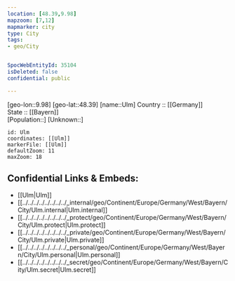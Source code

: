 ```yaml
---
location: [48.39,9.98] 
mapzoom: [7,12] 
mapmarker: city 
type: City
tags:
- geo/City


SpocWebEntityId: 35104
isDeleted: false
confidential: public

---
```

[geo-lon::9.98] 
[geo-lat::48.39] 
[name::Ulm] 
Country :: [[Germany]]  
State :: [[Bayern]]  
[Population::] 
[Unknown::] 


```leaflet
id: Ulm
coordinates: [[Ulm]] 
markerFile: [[Ulm]] 
defaultZoom: 11 
maxZoom: 18
```


## Confidential Links & Embeds: 
- [[Ulm|Ulm]]  
- [[../../../../../../../../_internal/geo/Continent/Europe/Germany/West/Bayern/City/Ulm.internal|Ulm.internal]] 
- [[../../../../../../../../_protect/geo/Continent/Europe/Germany/West/Bayern/City/Ulm.protect|Ulm.protect]] 
- [[../../../../../../../../_private/geo/Continent/Europe/Germany/West/Bayern/City/Ulm.private|Ulm.private]] 
- [[../../../../../../../../_personal/geo/Continent/Europe/Germany/West/Bayern/City/Ulm.personal|Ulm.personal]] 
- [[../../../../../../../../_secret/geo/Continent/Europe/Germany/West/Bayern/City/Ulm.secret|Ulm.secret]] 
